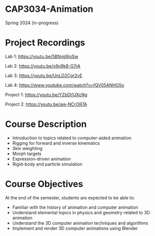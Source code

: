 # CAP3034-Animation
Spring 2024 (in-progress)

# Project Recordings
Lab 1: https://youtu.be/5Bfpjg9ioSw

Lab 2: https://youtu.be/x6n9k8-G7rA

Lab 3: https://youtu.be/UnLD2Cgr2yE

Lab 4: https://www.youtube.com/watch?v=fQV05ANHG5o

Project 1: https://youtu.be/YZbDt1JXcNg

Project 2: https://youtu.be/aie-NCrOR7A

# Course Description
- Introduction to topics related to computer-aided animation
- Rigging for forward and inverse kinematics
- Skin weighting
- Morph targets
- Expression-driven animation
- Rigid-body and particle simulation

# Course Objectives
At the end of the semester, students are expected to be able to:

- Familiar with the history of animation and computer animation
- Understand elemental topics in physics and geometry related to 3D animation
- Understand the 3D computer animation techniques and algorithms
- Implement and render 3D computer animations using Blender
